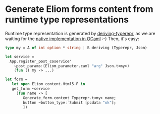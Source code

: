 Generate Eliom forms content from runtime type representations
==============================================================

Runtime type representation is generated by [deriving-typerepr](https://github.com/benozol/deriving-typerepr), as we are waiting for the [native implementation in OCaml](https://gitorious.org/ocaml-ty) :-)
Then, it's easy:
```ocaml
type my = A of int option * string | B deriving (Typerepr, Json)
```
```ocaml
let service =
  App.register_post_coservice'
    ~post_params:(Eliom_parameter.caml "arg" Json.t<my>)
    (fun () my -> ...)
```
```ocaml
let form =
   let open Eliom_content.Html5.F in
   get_form ~service
     (fun name -> [
        Generate_form.content Typerepr.t<my> name;
        button ~button_type:`Submit [pcdata "ok"];
        ])
```
